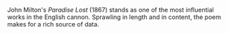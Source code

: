 John Milton's *Paradise Lost* (1867) stands as one of the most influential works in the English cannon.  Sprawling in length and in content, the poem makes for a rich source of data.    
